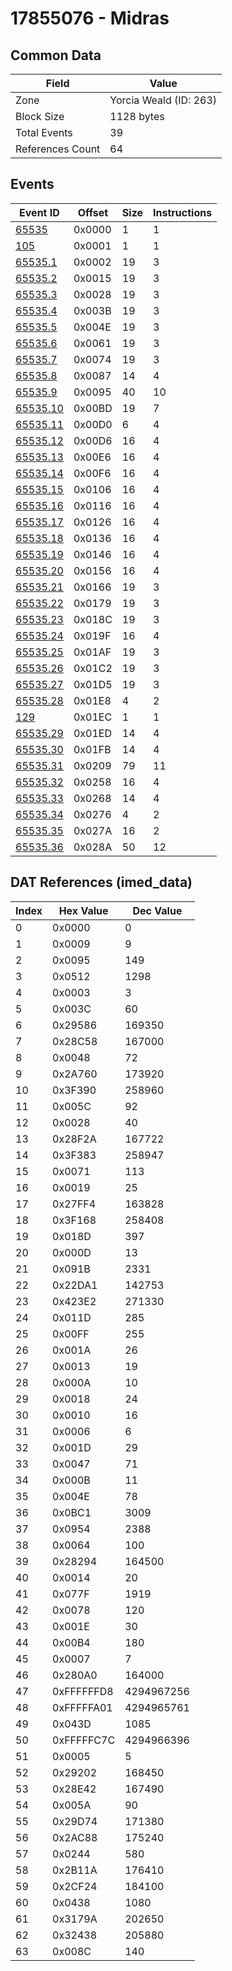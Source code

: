 # 17855076 - Midras

## Common Data

| Field            | Value                  |
|------------------|------------------------|
| Zone             | Yorcia Weald (ID: 263) |
| Block Size       | 1128 bytes             |
| Total Events     | 39                     |
| References Count | 64                     |

## Events

| Event ID                  | Offset   |   Size |   Instructions |
|---------------------------|----------|--------|----------------|
| [65535](./65535.md)       | 0x0000   |      1 |              1 |
| [105](./105.md)           | 0x0001   |      1 |              1 |
| [65535.1](./65535.1.md)   | 0x0002   |     19 |              3 |
| [65535.2](./65535.2.md)   | 0x0015   |     19 |              3 |
| [65535.3](./65535.3.md)   | 0x0028   |     19 |              3 |
| [65535.4](./65535.4.md)   | 0x003B   |     19 |              3 |
| [65535.5](./65535.5.md)   | 0x004E   |     19 |              3 |
| [65535.6](./65535.6.md)   | 0x0061   |     19 |              3 |
| [65535.7](./65535.7.md)   | 0x0074   |     19 |              3 |
| [65535.8](./65535.8.md)   | 0x0087   |     14 |              4 |
| [65535.9](./65535.9.md)   | 0x0095   |     40 |             10 |
| [65535.10](./65535.10.md) | 0x00BD   |     19 |              7 |
| [65535.11](./65535.11.md) | 0x00D0   |      6 |              4 |
| [65535.12](./65535.12.md) | 0x00D6   |     16 |              4 |
| [65535.13](./65535.13.md) | 0x00E6   |     16 |              4 |
| [65535.14](./65535.14.md) | 0x00F6   |     16 |              4 |
| [65535.15](./65535.15.md) | 0x0106   |     16 |              4 |
| [65535.16](./65535.16.md) | 0x0116   |     16 |              4 |
| [65535.17](./65535.17.md) | 0x0126   |     16 |              4 |
| [65535.18](./65535.18.md) | 0x0136   |     16 |              4 |
| [65535.19](./65535.19.md) | 0x0146   |     16 |              4 |
| [65535.20](./65535.20.md) | 0x0156   |     16 |              4 |
| [65535.21](./65535.21.md) | 0x0166   |     19 |              3 |
| [65535.22](./65535.22.md) | 0x0179   |     19 |              3 |
| [65535.23](./65535.23.md) | 0x018C   |     19 |              3 |
| [65535.24](./65535.24.md) | 0x019F   |     16 |              4 |
| [65535.25](./65535.25.md) | 0x01AF   |     19 |              3 |
| [65535.26](./65535.26.md) | 0x01C2   |     19 |              3 |
| [65535.27](./65535.27.md) | 0x01D5   |     19 |              3 |
| [65535.28](./65535.28.md) | 0x01E8   |      4 |              2 |
| [129](./129.md)           | 0x01EC   |      1 |              1 |
| [65535.29](./65535.29.md) | 0x01ED   |     14 |              4 |
| [65535.30](./65535.30.md) | 0x01FB   |     14 |              4 |
| [65535.31](./65535.31.md) | 0x0209   |     79 |             11 |
| [65535.32](./65535.32.md) | 0x0258   |     16 |              4 |
| [65535.33](./65535.33.md) | 0x0268   |     14 |              4 |
| [65535.34](./65535.34.md) | 0x0276   |      4 |              2 |
| [65535.35](./65535.35.md) | 0x027A   |     16 |              2 |
| [65535.36](./65535.36.md) | 0x028A   |     50 |             12 |

## DAT References (imed_data)

|   Index | Hex Value   |   Dec Value |
|---------|-------------|-------------|
|       0 | 0x0000      |           0 |
|       1 | 0x0009      |           9 |
|       2 | 0x0095      |         149 |
|       3 | 0x0512      |        1298 |
|       4 | 0x0003      |           3 |
|       5 | 0x003C      |          60 |
|       6 | 0x29586     |      169350 |
|       7 | 0x28C58     |      167000 |
|       8 | 0x0048      |          72 |
|       9 | 0x2A760     |      173920 |
|      10 | 0x3F390     |      258960 |
|      11 | 0x005C      |          92 |
|      12 | 0x0028      |          40 |
|      13 | 0x28F2A     |      167722 |
|      14 | 0x3F383     |      258947 |
|      15 | 0x0071      |         113 |
|      16 | 0x0019      |          25 |
|      17 | 0x27FF4     |      163828 |
|      18 | 0x3F168     |      258408 |
|      19 | 0x018D      |         397 |
|      20 | 0x000D      |          13 |
|      21 | 0x091B      |        2331 |
|      22 | 0x22DA1     |      142753 |
|      23 | 0x423E2     |      271330 |
|      24 | 0x011D      |         285 |
|      25 | 0x00FF      |         255 |
|      26 | 0x001A      |          26 |
|      27 | 0x0013      |          19 |
|      28 | 0x000A      |          10 |
|      29 | 0x0018      |          24 |
|      30 | 0x0010      |          16 |
|      31 | 0x0006      |           6 |
|      32 | 0x001D      |          29 |
|      33 | 0x0047      |          71 |
|      34 | 0x000B      |          11 |
|      35 | 0x004E      |          78 |
|      36 | 0x0BC1      |        3009 |
|      37 | 0x0954      |        2388 |
|      38 | 0x0064      |         100 |
|      39 | 0x28294     |      164500 |
|      40 | 0x0014      |          20 |
|      41 | 0x077F      |        1919 |
|      42 | 0x0078      |         120 |
|      43 | 0x001E      |          30 |
|      44 | 0x00B4      |         180 |
|      45 | 0x0007      |           7 |
|      46 | 0x280A0     |      164000 |
|      47 | 0xFFFFFFD8  |  4294967256 |
|      48 | 0xFFFFFA01  |  4294965761 |
|      49 | 0x043D      |        1085 |
|      50 | 0xFFFFFC7C  |  4294966396 |
|      51 | 0x0005      |           5 |
|      52 | 0x29202     |      168450 |
|      53 | 0x28E42     |      167490 |
|      54 | 0x005A      |          90 |
|      55 | 0x29D74     |      171380 |
|      56 | 0x2AC88     |      175240 |
|      57 | 0x0244      |         580 |
|      58 | 0x2B11A     |      176410 |
|      59 | 0x2CF24     |      184100 |
|      60 | 0x0438      |        1080 |
|      61 | 0x3179A     |      202650 |
|      62 | 0x32438     |      205880 |
|      63 | 0x008C      |         140 |
